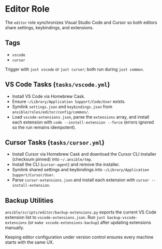 # Editor Role

The `editor` role synchronizes Visual Studio Code and Cursor so both editors share settings, keybindings, and extensions.

## Tags
- `vscode`
- `cursor`

Trigger with `just vscode` or `just cursor`; both run during `just common`.

## VS Code Tasks (`tasks/vscode.yml`)
- Install VS Code via Homebrew Cask.
- Ensure `~/Library/Application Support/Code/User` exists.
- Symlink `settings.json` and `keybindings.json` from `ansible/roles/editor/config/common/`.
- Load `vscode-extensions.json`, parse the `extensions` array, and install each extension with `code --install-extension --force` (errors ignored so the run remains idempotent).

## Cursor Tasks (`tasks/cursor.yml`)
- Install Cursor via Homebrew Cask and download the Cursor CLI installer (checksum pinned) into `~/.ansible/tmp`.
- Install the CLI (`cursor-agent`) and remove the installer.
- Symlink shared settings and keybindings into `~/Library/Application Support/Cursor/User`.
- Parse `cursor-extensions.json` and install each extension with `cursor --install-extension`.

## Backup Utilities
`ansible/scripts/editor/backup-extensions.py` exports the current VS Code extension list to `vscode-extensions.json`. Run `just backup-vscode-extensions` (or `make vscode-extensions-backup`) after updating extensions manually.

Keeping editor configuration under version control ensures every machine starts with the same UX.
